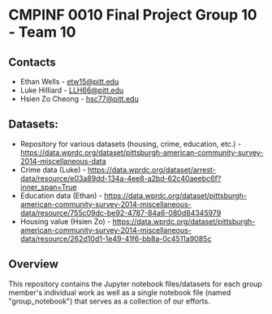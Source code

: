 # CMPINF 0010 Final Project Group 10 - Team 10

## Contacts
* Ethan Wells - etw15@pitt.edu
* Luke Hilliard - LLH66@pitt.edu
* Hsien Zo Cheong - hsc77@pitt.edu

## Datasets:
* Repository for various datasets (housing, crime, education, etc.) - https://data.wprdc.org/dataset/pittsburgh-american-community-survey-2014-miscellaneous-data
* Crime data (Luke) - https://data.wprdc.org/dataset/arrest-data/resource/e03a89dd-134a-4ee8-a2bd-62c40aeebc6f?inner_span=True
* Education data (Ethan) - https://data.wprdc.org/dataset/pittsburgh-american-community-survey-2014-miscellaneous-data/resource/755c09dc-be92-4787-84a6-080d84345979
* Housing value (Hsien Zo) - https://data.wprdc.org/dataset/pittsburgh-american-community-survey-2014-miscellaneous-data/resource/262d10d1-1e49-41f6-bb8a-0c4511a9085c

## Overview
This repository contains the Jupyter notebook files/datasets for each group member's individual work as well as a single notebook file (named "group_notebook") that serves as a collection of our efforts.
